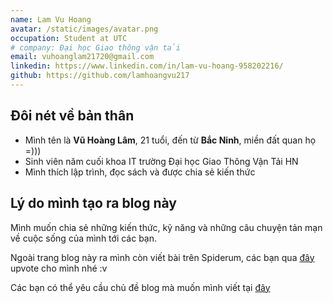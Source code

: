 ```yaml
---
name: Lam Vu Hoang
avatar: /static/images/avatar.png
occupation: Student at UTC
# company: Đại học Giao thông vận tải
email: vuhoanglam21720@gmail.com
linkedin: https://www.linkedin.com/in/lam-vu-hoang-958202216/
github: https://github.com/lamhoangvu217
---
```


## Đôi nét về bản thân

- Mình tên là **Vũ Hoàng Lâm**, 21 tuổi, đến từ **Bắc Ninh**, miền đất quan họ =)))
- Sinh viên năm cuối khoa IT trường Đại học Giao Thông Vận Tải HN
- Mình thích lập trình, đọc sách và được chia sẻ kiến thức

## Lý do mình tạo ra blog này

Mình muốn chia sẻ những kiến thức, kỹ năng và những câu chuyện tản mạn về cuộc sống của mình tới các bạn.

Ngoài trang blog này ra mình còn viết bài trên Spiderum, các bạn qua [đây](https://spiderum.com/nguoi-dung/lamvuhoang) upvote cho mình nhé :v

Các bạn có thể yêu cầu chủ đề blog mà muốn mình viết tại [đây](https://tally.so/r/3xQO9w)
